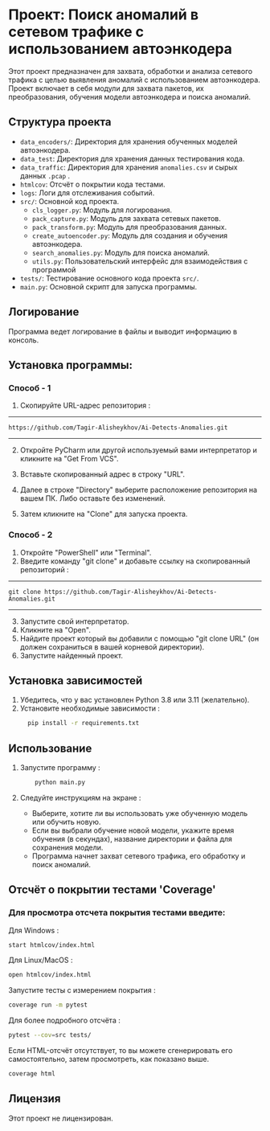 
# Проект: Поиск аномалий в сетевом трафике с использованием автоэнкодера
Этот проект предназначен для захвата, обработки и анализа сетевого трафика с целью выявления аномалий с использованием автоэнкодера. Проект включает в себя модули для захвата пакетов, их преобразования, обучения модели автоэнкодера и поиска аномалий.

## Структура проекта
- `data_encoders/`: Директория для хранения обученных моделей автоэнкодера.
- `data_test`: Директория для хранения данных тестирования кода.
- `data_traffic`: Директория для хранения `anomalies.csv` и сырых данных `.pcap` .
- `htmlcov`: Отсчёт о покрытии кода тестами.
- `logs`: Логи для отслеживания событий.
- `src/`: Основной код проекта.
  - `cls_logger.py`: Модуль для логирования.
  - `pack_capture.py`: Модуль для захвата сетевых пакетов.
  - `pack_transform.py`: Модуль для преобразования данных.
  - `create_autoencoder.py`: Модуль для создания и обучения автоэнкодера.
  - `search_anomalies.py`: Модуль для поиска аномалий.
  - `utils.py`: Пользовательский интерфейс для взаимодействия с программой
- `tests/`: Тестирование основного кода проекта `src/`.
- `main.py`: Основной скрипт для запуска программы.

## Логирование
Программа ведет логирование в файлы и выводит информацию в консоль. 

## Установка программы:
### Способ - 1
1. Скопируйте URL-адрес репозитория :
----------------------------------------------------------------
```
https://github.com/Tagir-Alisheykhov/Ai-Detects-Anomalies.git
```
----------------------------------------------------------------
2. Откройте PyCharm или другой используемый вами интерпретатор
и кликните на "Get From VCS".

3. Вставьте скопированный адрес в строку "URL".
4. Далее в строке "Directory" выберите расположение репозитория на вашем ПК. Либо оставьте без изменений.
5. Затем кликните на "Clone" для запуска проекта.
### Способ - 2
1. Откройте "PowerShell" или "Terminal".
2. Введите команду "git clone" и добавьте ссылку на скопированный репозиторий :
--------------------------------------------------------------------------
```
git clone https://github.com/Tagir-Alisheykhov/Ai-Detects-Anomalies.git
```
--------------------------------------------------------------------------
3. Запустите свой интерпретатор.
4. Кликните на "Open".
5. Найдите проект который вы добавили с помощью "git clone URL" (он должен сохраниться в вашей корневой директории).
6. Запустите найденный проект.


## Установка зависимостей
1. Убедитесь, что у вас установлен Python 3.8 или 3.11 (желательно).
2. Установите необходимые зависимости :
    ```bash
      pip install -r requirements.txt
    ```

## Использование
1. Запустите программу :

    ```bash
        python main.py
    ```

2. Следуйте инструкциям на экране :
   - Выберите, хотите ли вы использовать уже обученную модель или обучить новую.
   - Если вы выбрали обучение новой модели, укажите время обучения (в секундах), название директории и файла для сохранения модели.
   - Программа начнет захват сетевого трафика, его обработку и поиск аномалий.

## Отсчёт о покрытии тестами 'Coverage'
### Для просмотра отсчета покрытия тестами введите:
Для Windows :
```bash
start htmlcov/index.html
```
Для Linux/MacOS :
```bash
open htmlcov/index.html
```
Запустите тесты с измерением покрытия :
```bash
coverage run -m pytest
```
Для более подробного отсчёта :
```bash
pytest --cov=src tests/
```
Если HTML-отсчёт отсутствует, то вы можете сгенерировать его самостоятельно, затем просмотреть, как показано выше.
```bash
coverage html
```

## Лицензия
Этот проект не лицензирован.
